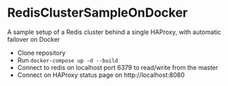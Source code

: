 # RedisClusterSampleOnDocker
A sample setup of a Redis cluster behind a single HAProxy, with automatic failover on Docker

* Clone repository
* Run `docker-compose up -d --build`
* Connect to redis on localhost port 6379 to read/write from the master
* Connect on HAProxy status page on http://localhost:8080
